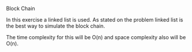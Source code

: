 Block Chain

In this exercise a linked list is used. As stated on the problem linked list is the
best way to simulate the block chain. 

The time complexity for this will be O(n) and space complexity also will be O(n).